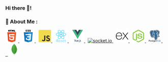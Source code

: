 ### Hi there 👋!
### 🐼 About Me :

<p align="left"> 
<a href="https://www.w3.org/html/" target="_blank" rel="noreferrer"> <img src="https://raw.githubusercontent.com/devicons/devicon/master/icons/html5/html5-original-wordmark.svg" alt="html5" width="40" height="40"/> </a> &nbsp; <a href="https://www.w3schools.com/css/" target="_blank" rel="noreferrer"> <img src="https://raw.githubusercontent.com/devicons/devicon/master/icons/css3/css3-original-wordmark.svg" alt="css3" width="40" height="40"/> </a> &nbsp; <a href="https://developer.mozilla.org/en-US/docs/Web/JavaScript" target="_blank" rel="noreferrer"> <img src="https://raw.githubusercontent.com/devicons/devicon/master/icons/javascript/javascript-original.svg" alt="javascript" width="40" height="40"/> </a> &nbsp; <a href="https://reactjs.org/" target="_blank" rel="noreferrer"> <img src="https://raw.githubusercontent.com/devicons/devicon/master/icons/react/react-original-wordmark.svg" alt="react" width="40" height="40"/> </a> &nbsp; <a href="https://vuejs.org/" target="_blank" rel="noreferrer"> <img src="https://raw.githubusercontent.com/devicons/devicon/master/icons/vuejs/vuejs-original-wordmark.svg" alt="vuejs" width="40" height="40"/> </a> &nbsp; 
<a href="https://socket.io/" target="_blank"> <img src="https://cdn.jsdelivr.net/gh/devicons/devicon/icons/socketio/socketio-original.svg" alt="socket.io" width="40" height="40"/> </a> &nbsp;
<a href="https://expressjs.com" target="_blank" rel="noreferrer"> <img src="https://raw.githubusercontent.com/devicons/devicon/c5378d6c2510ffa0b3e4475af95618a8048d6cf1/icons/express/express-original.svg" alt="express" width="40" height="40"/> </a> &nbsp; 
<a href="https://nodejs.org" target="_blank" rel="noreferrer"> <img src="https://raw.githubusercontent.com/devicons/devicon/c5378d6c2510ffa0b3e4475af95618a8048d6cf1/icons/nodejs/nodejs-original.svg" alt="nodejs" width="40" height="40"/> </a> &nbsp; 
<a href="https://www.postgresql.org" target="_blank" rel="noreferrer"> <img src="https://raw.githubusercontent.com/devicons/devicon/master/icons/postgresql/postgresql-original-wordmark.svg" alt="postgresql" width="40" height="40"/> </a> &nbsp; <a href="https://www.python.org" target="_blank" rel="noreferrer"> &nbsp; 
<a href="https://www.mongodb.com" target="_blank" rel="noreferrer"> <img src="https://raw.githubusercontent.com/devicons/devicon/master/icons/mongodb/mongodb-original.svg" alt="mongoDB" width="40" height="40"/></a> &nbsp; 
